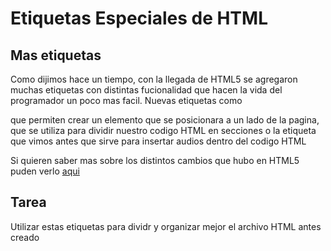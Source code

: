 # Etiquetas Especiales de HTML 

## Mas etiquetas

Como dijimos hace un tiempo, con la llegada de HTML5 se agregaron muchas etiquetas con distintas fucionalidad que hacen la vida del programador un poco mas facil.
Nuevas etiquetas como <aside></aside> que permiten crear un elemento que se posicionara a un lado de la pagina, <section></section> que se utiliza para dividir nuestro
codigo HTML en secciones o la etiqueta que vimos antes <audio></audio> que sirve para insertar audios dentro del codigo HTML

Si quieren saber mas sobre los distintos cambios que hubo en HTML5 puden verlo [aqui](https://es.wikipedia.org/wiki/HTML5)

## Tarea

Utilizar estas etiquetas para dividr y organizar mejor el archivo HTML antes creado
